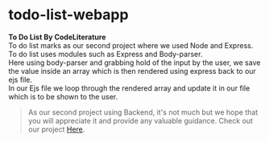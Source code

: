 # todo-list-webapp
**To Do List By CodeLiterature**</br>
To do list marks as our second project where we used Node and Express.</br>
To do list uses modules such as Express and Body-parser.</br>
Here using body-parser and grabbing hold of the input by the user, we save the value inside an array which is then rendered using express back to our ejs file.</br>
In our Ejs file we loop through the rendered array and update it in our file which is to be shown to the user.</br>
> As our second project using Backend, it's not much but we hope that you will appreciate it and provide any valuable guidance.
> Check out our project [Here]([https://todolistbycodeliterature.onrender.com/]).
